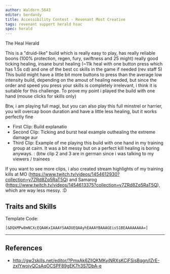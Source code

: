 ```yaml
---
author: Waldorn.5643
editor: berdandy
title: Accessibility Contest - Revenant Most Creative
tags: revenant support herald hsac
spec: herald
---
```


The Heal Herald

This is a "druid-like" build which is really easy to play, has really reliable boons (100% protection, regen, fury, swiftness and 25 might) really good ticking healing, insane burst healing (~11k heal with one button press which has 1.5s cd) and one of the best cc skills in the game if needed (rev staff 5)
This build might have a little bit more buttons to press than the average low intensity build, depending on the amout of healing needed, but since the order and speed you press your skills is completely irrelevant, i think it is suitable for this challenge. To prove my point i played the build with one hand (mouse clicks for skills only)

Btw, i am playing full magi, but you can also play this full minstrel or harrier, you will overcap boon duration and have a little less healing, but it works perfectly fine

- First Clip: Build explanatio
- Second Clip: Ticking and burst heal example outhealing the extreme damage aur
- Third Clip: Example of me playing this build with one hand in my training group at cairn. It was a bit messy but on a perfect kill healing is boring anyways. :
(btw clip 2 and 3 are in german since i was talking to my viewers / trainees

If you want to see more clips, i also created stream highlights of my training kills at MO (https://www.twitch.tv/videos/1454612930?collection=y7ZRd8Zq5RaT5Q) and Samarog (https://www.twitch.tv/videos/1454613375?collection=y7ZRd8Zq5RaT5Q), which are way less messy. :D

## Traits and Skills

Template Code:

`[&DQkMPw8mNCXcEQAAKxIAAAYSAADUEQAAyhEAAAYBAAAGEisS1BEAAAAAAAA=]`

---

<div
  data-armory-embed='skills'
  data-armory-ids='62719,62962,62832,62878,62942'
>
</div>
<div
  data-armory-embed='specializations'
  data-armory-ids='12,15,52'
  data-armory-12-traits='1822,1818,1820'
  data-armory-15-traits='1767,1786,1800'
  data-armory-52-traits='1813,1738,1772'
>
</div>
<script async src='https://unpkg.com/armory-embeds@^0.x.x/armory-embeds.js'></script>



## References

- http://gw2skills.net/editor/?PmxAk6ZllQKMKyiNRXsKCjFSisBqgn/lZrE-zxIYwojvQCsAqOCSPF89gEK7h3S7DbA-e
